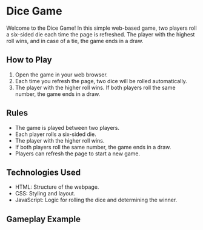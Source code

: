# Dice Game

Welcome to the Dice Game! In this simple web-based game, two players roll a six-sided die each time the page is refreshed. The player with the highest roll wins, and in case of a tie, the game ends in a draw.

## How to Play

1. Open the game in your web browser.
2. Each time you refresh the page, two dice will be rolled automatically.
3. The player with the higher roll wins. If both players roll the same number, the game ends in a draw.

## Rules

- The game is played between two players.
- Each player rolls a six-sided die.
- The player with the higher roll wins.
- If both players roll the same number, the game ends in a draw.
- Players can refresh the page to start a new game.

## Technologies Used

- HTML: Structure of the webpage.
- CSS: Styling and layout.
- JavaScript: Logic for rolling the dice and determining the winner.

## Gameplay Example

